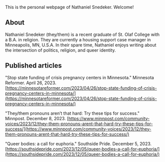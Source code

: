 This is the personal webpage of Nathaniel Snedeker. Welcome! 

## About
Nathaniel Snedeker (they/them) is a recent graduate of St. Olaf College with a B.A. in religion. They are currently a housing support case manager in Minneapolis, MN, U.S.A. In their spare time, Nathaniel enjoys writing about the intersection of politics, religion, and queer identity. 

## Published articles

"Stop state funding of crisis pregnancy centers in Minnesota." Minnesota Reformer. April 26, 2023. [https://minnesotareformer.com/2023/04/26/stop-state-funding-of-crisis-pregnancy-centers-in-minnesota/](https://minnesotareformer.com/2023/04/26/stop-state-funding-of-crisis-pregnancy-centers-in-minnesota/)

"They/them pronouns aren’t that hard: Try these tips for success."  Minnpost. December 8, 2023. [https://www.minnpost.com/community-voices/2023/12/they-them-pronouns-arent-that-hard-try-these-tips-for-success/](https://www.minnpost.com/community-voices/2023/12/they-them-pronouns-arent-that-hard-try-these-tips-for-success/)

"Queer bodies: a call for euphoria." Southside Pride. December 5, 2023. [https://southsidepride.com/2023/12/05/queer-bodies-a-call-for-euphoria/](https://southsidepride.com/2023/12/05/queer-bodies-a-call-for-euphoria/)
